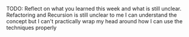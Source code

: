 TODO: Reflect on what you learned this week and what is still unclear.
Refactoring and Recursion is still unclear to me
I can understand the concept but I can't practically wrap my head around how I can use the techniques properly
